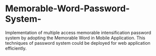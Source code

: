 # Memorable-Word-Password-System-
Implementation of multiple access memorable intensification password system by adopting the Memorable Word in Mobile Application. This techniques of password system could be deployed for web application efficiently.
